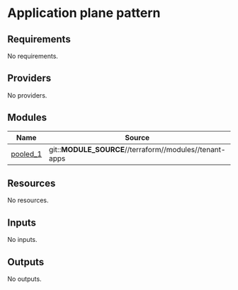 # Application plane pattern

## Requirements

No requirements.

## Providers

No providers.

## Modules

| Name | Source | Version |
|------|--------|---------|
| <a name="module_pooled_1"></a> [pooled\_1](#module\_pooled\_1) | git::__MODULE_SOURCE__//terraform//modules//tenant-apps | v0.0.1 |

## Resources

No resources.

## Inputs

No inputs.

## Outputs

No outputs.
